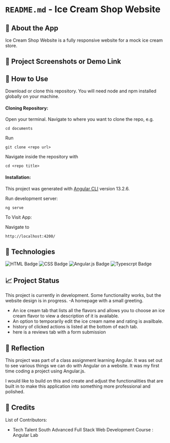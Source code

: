 # `README.md` - Ice Cream Shop Website

## 🤘 About the App

Ice Cream Shop Website is a fully responsive website for a mock ice cream store. 


## 📸 Project Screenshots or Demo Link



## 📝 How to Use

Download or clone this repository. You will need node and npm installed globally on your machine.

#### Cloning Repository: 

Open your terminal. Navigate to where you want to clone the repo, e.g.

```
cd documents
```  
 
Run

```
git clone <repo url>
```

Navigate inside the repository with 

```
cd <repo title>
``` 

#### Installation:

This project was generated with [Angular CLI](https://github.com/angular/angular-cli) version 13.2.6.

Run development server:

```
ng serve
```

To Visit App: 

Navigate to 

```
http://localhost:4200/
```

## 🔨 Technologies

![HTML Badge](https://img.shields.io/badge/HTML5-E34F26?style=for-the-badge&logo=html5&logoColor=white)
![CSS Badge](https://img.shields.io/badge/CSS3-1572B6?style=for-the-badge&logo=css3&logoColor=white)
![Angular.js Badge](https://img.shields.io/badge/AngularJS-E23237?style=for-the-badge&logo=angularjs&logoColor=white)
![Typescrpt Badge](https://img.shields.io/badge/TypeScript-007ACC?style=for-the-badge&logo=typescript&logoColor=white)


## 📈 Project Status

This project is currently in development. Some functionality works, but the website design is in progress. 
-A homepage with a small greeting.
- An ice cream tab that lists all the flavors and allows you to choose an ice cream flavor to view a description of it is available. 
- An option to temporarily edit the ice cream name and rating is availbale. 
-  history of clicked actions is listed at the bottom of each tab. 
- here is a reviews tab with a form submission

## 🤔 Reflection

This project was part of a class assignment learning Angular. It was set out to see various things we can do with Angular on a website. It was my first time coding a project using Angular.js. 

I would like to build on this and create and adjust the functionalities that are built in to make this application into something more professional and polished.


## 👏 Credits
List of Contributors: 

- Tech Talent South Advanced Full Stack Web Development Course : Angular Lab

